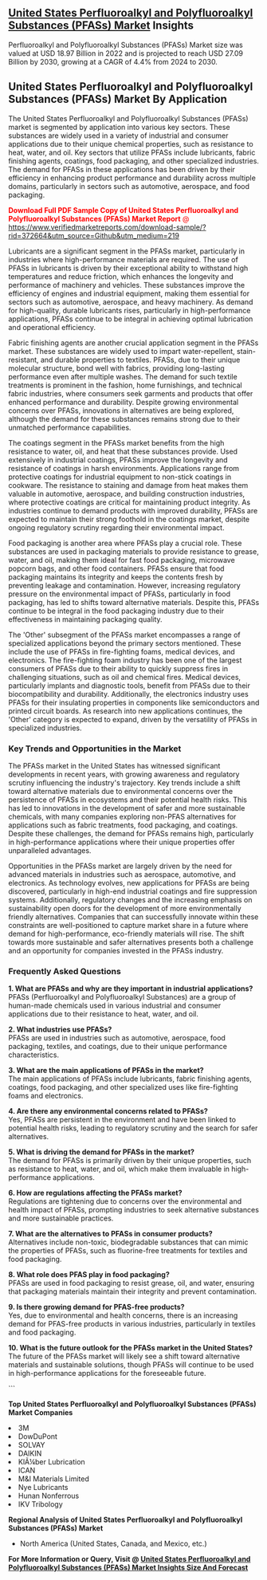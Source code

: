 <h2><a href="https://www.verifiedmarketreports.com/download-sample/?rid=372664&amp;utm_source=Github&amp;utm_medium=219" target="_blank">United States Perfluoroalkyl and Polyfluoroalkyl Substances (PFASs) Market</a> Insights</h2><p>Perfluoroalkyl and Polyfluoroalkyl Substances (PFASs) Market size was valued at USD 18.97 Billion in 2022 and is projected to reach USD 27.09 Billion by 2030, growing at a CAGR of 4.4% from 2024 to 2030.</p><p> <h2>United States Perfluoroalkyl and Polyfluoroalkyl Substances (PFASs) Market By Application</h2> <p>The United States Perfluoroalkyl and Polyfluoroalkyl Substances (PFASs) market is segmented by application into various key sectors. These substances are widely used in a variety of industrial and consumer applications due to their unique chemical properties, such as resistance to heat, water, and oil. Key sectors that utilize PFASs include lubricants, fabric finishing agents, coatings, food packaging, and other specialized industries. The demand for PFASs in these applications has been driven by their efficiency in enhancing product performance and durability across multiple domains, particularly in sectors such as automotive, aerospace, and food packaging.</p> <p><p><span class=""><span style="color: #ff0000;"><strong>Download Full PDF Sample Copy of United States Perfluoroalkyl and Polyfluoroalkyl Substances (PFASs) Market Report</strong> @ </span><a href="https://www.verifiedmarketreports.com/download-sample/?rid=372664&amp;utm_source=Github&amp;utm_medium=219" target="_blank">https://www.verifiedmarketreports.com/download-sample/?rid=372664&amp;utm_source=Github&amp;utm_medium=219</a></span></p></p> <p>Lubricants are a significant segment in the PFASs market, particularly in industries where high-performance materials are required. The use of PFASs in lubricants is driven by their exceptional ability to withstand high temperatures and reduce friction, which enhances the longevity and performance of machinery and vehicles. These substances improve the efficiency of engines and industrial equipment, making them essential for sectors such as automotive, aerospace, and heavy machinery. As demand for high-quality, durable lubricants rises, particularly in high-performance applications, PFASs continue to be integral in achieving optimal lubrication and operational efficiency.</p> <p>Fabric finishing agents are another crucial application segment in the PFASs market. These substances are widely used to impart water-repellent, stain-resistant, and durable properties to textiles. PFASs, due to their unique molecular structure, bond well with fabrics, providing long-lasting performance even after multiple washes. The demand for such textile treatments is prominent in the fashion, home furnishings, and technical fabric industries, where consumers seek garments and products that offer enhanced performance and durability. Despite growing environmental concerns over PFASs, innovations in alternatives are being explored, although the demand for these substances remains strong due to their unmatched performance capabilities.</p> <p>The coatings segment in the PFASs market benefits from the high resistance to water, oil, and heat that these substances provide. Used extensively in industrial coatings, PFASs improve the longevity and resistance of coatings in harsh environments. Applications range from protective coatings for industrial equipment to non-stick coatings in cookware. The resistance to staining and damage from heat makes them valuable in automotive, aerospace, and building construction industries, where protective coatings are critical for maintaining product integrity. As industries continue to demand products with improved durability, PFASs are expected to maintain their strong foothold in the coatings market, despite ongoing regulatory scrutiny regarding their environmental impact.</p> <p>Food packaging is another area where PFASs play a crucial role. These substances are used in packaging materials to provide resistance to grease, water, and oil, making them ideal for fast food packaging, microwave popcorn bags, and other food containers. PFASs ensure that food packaging maintains its integrity and keeps the contents fresh by preventing leakage and contamination. However, increasing regulatory pressure on the environmental impact of PFASs, particularly in food packaging, has led to shifts toward alternative materials. Despite this, PFASs continue to be integral in the food packaging industry due to their effectiveness in maintaining packaging quality.</p> <p>The 'Other' subsegment of the PFASs market encompasses a range of specialized applications beyond the primary sectors mentioned. These include the use of PFASs in fire-fighting foams, medical devices, and electronics. The fire-fighting foam industry has been one of the largest consumers of PFASs due to their ability to quickly suppress fires in challenging situations, such as oil and chemical fires. Medical devices, particularly implants and diagnostic tools, benefit from PFASs due to their biocompatibility and durability. Additionally, the electronics industry uses PFASs for their insulating properties in components like semiconductors and printed circuit boards. As research into new applications continues, the 'Other' category is expected to expand, driven by the versatility of PFASs in specialized industries.</p> <h3>Key Trends and Opportunities in the Market</h3> <p>The PFASs market in the United States has witnessed significant developments in recent years, with growing awareness and regulatory scrutiny influencing the industry's trajectory. Key trends include a shift toward alternative materials due to environmental concerns over the persistence of PFASs in ecosystems and their potential health risks. This has led to innovations in the development of safer and more sustainable chemicals, with many companies exploring non-PFAS alternatives for applications such as fabric treatments, food packaging, and coatings. Despite these challenges, the demand for PFASs remains high, particularly in high-performance applications where their unique properties offer unparalleled advantages.</p> <p>Opportunities in the PFASs market are largely driven by the need for advanced materials in industries such as aerospace, automotive, and electronics. As technology evolves, new applications for PFASs are being discovered, particularly in high-end industrial coatings and fire suppression systems. Additionally, regulatory changes and the increasing emphasis on sustainability open doors for the development of more environmentally friendly alternatives. Companies that can successfully innovate within these constraints are well-positioned to capture market share in a future where demand for high-performance, eco-friendly materials will rise. The shift towards more sustainable and safer alternatives presents both a challenge and an opportunity for companies invested in the PFASs industry.</p> <h3>Frequently Asked Questions</h3> <p><strong>1. What are PFASs and why are they important in industrial applications?</strong><br>PFASs (Perfluoroalkyl and Polyfluoroalkyl Substances) are a group of human-made chemicals used in various industrial and consumer applications due to their resistance to heat, water, and oil.</p> <p><strong>2. What industries use PFASs?</strong><br>PFASs are used in industries such as automotive, aerospace, food packaging, textiles, and coatings, due to their unique performance characteristics.</p> <p><strong>3. What are the main applications of PFASs in the market?</strong><br>The main applications of PFASs include lubricants, fabric finishing agents, coatings, food packaging, and other specialized uses like fire-fighting foams and electronics.</p> <p><strong>4. Are there any environmental concerns related to PFASs?</strong><br>Yes, PFASs are persistent in the environment and have been linked to potential health risks, leading to regulatory scrutiny and the search for safer alternatives.</p> <p><strong>5. What is driving the demand for PFASs in the market?</strong><br>The demand for PFASs is primarily driven by their unique properties, such as resistance to heat, water, and oil, which make them invaluable in high-performance applications.</p> <p><strong>6. How are regulations affecting the PFASs market?</strong><br>Regulations are tightening due to concerns over the environmental and health impact of PFASs, prompting industries to seek alternative substances and more sustainable practices.</p> <p><strong>7. What are the alternatives to PFASs in consumer products?</strong><br>Alternatives include non-toxic, biodegradable substances that can mimic the properties of PFASs, such as fluorine-free treatments for textiles and food packaging.</p> <p><strong>8. What role does PFAS play in food packaging?</strong><br>PFASs are used in food packaging to resist grease, oil, and water, ensuring that packaging materials maintain their integrity and prevent contamination.</p> <p><strong>9. Is there growing demand for PFAS-free products?</strong><br>Yes, due to environmental and health concerns, there is an increasing demand for PFAS-free products in various industries, particularly in textiles and food packaging.</p> <p><strong>10. What is the future outlook for the PFASs market in the United States?</strong><br>The future of the PFASs market will likely see a shift toward alternative materials and sustainable solutions, though PFASs will continue to be used in high-performance applications for the foreseeable future.</p> ```</p><p><strong>Top United States Perfluoroalkyl and Polyfluoroalkyl Substances (PFASs) Market Companies</strong></p><div data-test-id=""><p><li>3M</li><li> DowDuPont</li><li> SOLVAY</li><li> DAIKIN</li><li> KlÃ¼ber Lubrication</li><li> ICAN</li><li> M&I Materials Limited</li><li> Nye Lubricants</li><li> Hunan Nonferrous</li><li> IKV Tribology</li></p><div><strong>Regional Analysis of&nbsp;United States Perfluoroalkyl and Polyfluoroalkyl Substances (PFASs) Market</strong></div><ul><li dir="ltr"><p dir="ltr">North America&nbsp;(United States, Canada, and Mexico, etc.)</p></li></ul><p><strong>For More Information or Query, Visit @&nbsp;</strong><strong><a href="https://www.verifiedmarketreports.com/product/perfluoroalkyl-and-polyfluoroalkyl-substances-pfass-market/?utm_source=Github&amp;utm_medium=219" target="_blank">United States Perfluoroalkyl and Polyfluoroalkyl Substances (PFASs) Market Insights Size And Forecast</a></strong></p></div>
